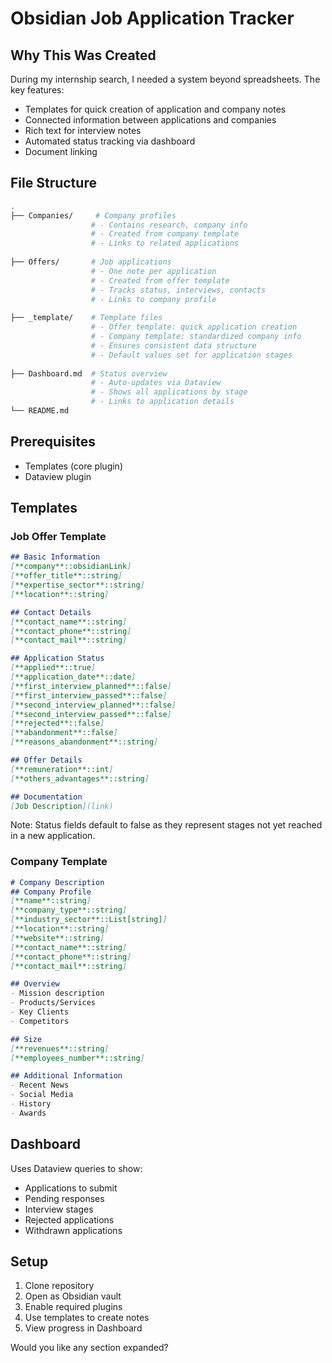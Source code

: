 # Obsidian Job Application Tracker

## Why This Was Created
During my internship search, I needed a system beyond spreadsheets. The key features:
- Templates for quick creation of application and company notes
- Connected information between applications and companies
- Rich text for interview notes
- Automated status tracking via dashboard
- Document linking
## File Structure
```bash
.
├── Companies/     # Company profiles
                  # - Contains research, company info
                  # - Created from company template
                  # - Links to related applications
                  
├── Offers/       # Job applications
                  # - One note per application
                  # - Created from offer template
                  # - Tracks status, interviews, contacts
                  # - Links to company profile
                  
├── _template/    # Template files
                  # - Offer template: quick application creation
                  # - Company template: standardized company info
                  # - Ensures consistent data structure
                  # - Default values set for application stages
                  
├── Dashboard.md  # Status overview
                  # - Auto-updates via Dataview
                  # - Shows all applications by stage
                  # - Links to application details
└── README.md
```

## Prerequisites
- Templates (core plugin)
- Dataview plugin

## Templates

### Job Offer Template
```markdown
## Basic Information
[**company**::obsidianLink]
[**offer_title**::string]
[**expertise_sector**::string]
[**location**::string]

## Contact Details
[**contact_name**::string]
[**contact_phone**::string]
[**contact_mail**::string]

## Application Status
[**applied**::true]
[**application_date**::date]
[**first_interview_planned**::false]
[**first_interview_passed**::false]
[**second_interview_planned**::false]
[**second_interview_passed**::false]
[**rejected**::false]
[**abandonment**::false]
[**reasons_abandonment**::string]

## Offer Details
[**remuneration**::int]
[**others_advantages**::string]

## Documentation
[Job Description](link)
```

Note: Status fields default to false as they represent stages not yet reached in a new application.

### Company Template
```markdown
# Company Description
## Company Profile
[**name**::string]
[**company_type**::string]
[**industry_sector**::List[string]]
[**location**::string]
[**website**::string]
[**contact_name**::string]
[**contact_phone**::string]
[**contact_mail**::string]

## Overview
- Mission description
- Products/Services
- Key Clients
- Competitors

## Size
[**revenues**::string]
[**employees_number**::string]

## Additional Information
- Recent News
- Social Media
- History
- Awards
```

## Dashboard
Uses Dataview queries to show:
- Applications to submit
- Pending responses
- Interview stages
- Rejected applications
- Withdrawn applications

## Setup
1. Clone repository
2. Open as Obsidian vault
3. Enable required plugins
4. Use templates to create notes
5. View progress in Dashboard

Would you like any section expanded?